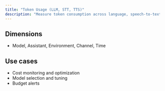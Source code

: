 ```yaml
---
title: "Token Usage (LLM, STT, TTS)"
description: "Measure token consumption across language, speech-to-text, and text-to-speech."
---
```


## Dimensions

- Model, Assistant, Environment, Channel, Time

## Use cases

- Cost monitoring and optimization
- Model selection and tuning
- Budget alerts
